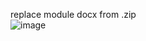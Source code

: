 replace module docx from .zip<br />
![image](https://github.com/winEX13/doc-property-changer/assets/39057990/bc9361a4-9366-4b6e-8e6c-d2006d894069)
